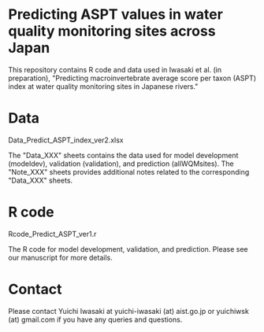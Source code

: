 # Predicting ASPT values in water quality monitoring sites across Japan
This repository contains R code and data used in Iwasaki et al. (in preparation), "Predicting macroinvertebrate average score per taxon (ASPT) index at water quality monitoring sites in Japanese rivers."

# Data
Data_Predict_ASPT_index_ver2.xlsx

The "Data_XXX" sheets contains the data used for model development (modeldev), validation (validation), and prediction (allWQMsites). The "Note_XXX" sheets provides additional notes related to the corresponding "Data_XXX" sheets.

# R code
Rcode_Predict_ASPT_ver1.r

The R code for model development, validation, and prediction. Please see our manuscript for more details.


# Contact
Please contact Yuichi Iwasaki at yuichi-iwasaki (at) aist.go.jp or yuichiwsk (at) gmail.com if you have any queries and questions.
